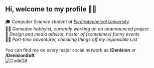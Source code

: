 ## Hi, welcome to my profile 🙋‍♂️

🎓 *Computer Science student at [Electrotechnical University](https://etu.ru/en)*</br>
🐱‍💻 *Gamedev hobbyist, currently working on an unannounced project* </br>
🎉 *Design and media advisor, hoster of (sometimes) funny events* </br>
🚴‍♂️ *Part-time adventurer, checking things off my Impossible List* </br>
 </br>
You can find me on every major social network as **/Denision** or **/DenisionSoft** </br>
![CodeGif](https://giphy.com/gifs/LmNwrBhejkK9EFP504/html5)
